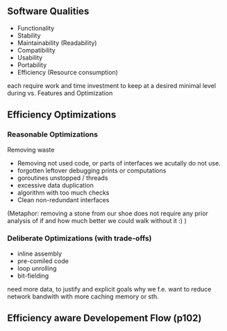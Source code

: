 ## Software Qualities
 - Functionality
 - Stability
 - Maintainability (Readability)
 - Compatibility
 - Usability
 - Portability
 - Efficiency (Resource consumption)

each require work and time investment to keep at a desired minimal level during
vs. Features and Optimization


## Efficiency Optimizations

### Reasonable Optimizations

Removing waste

- Removing not used code, or parts of interfaces we acutally do not use.
- forgotten leftover debugging prints or computations
- goroutines unstopped / threads
- excessive data duplication
- algorithm with too much checks
- Clean non-redundant interfaces



(Metaphor: removing a stone from our shoe does not require any prior analysis of if and how much better we could walk without it :) )


### Deliberate Optimizations (with trade-offs)

- inline assembly
- pre-comiled code
- loop unrolling
- bit-fielding

need more data, to justify
and explicit goals why we f.e. want to reduce network bandwith with more caching memory or sth.





## Efficiency aware Developement Flow (p102)
